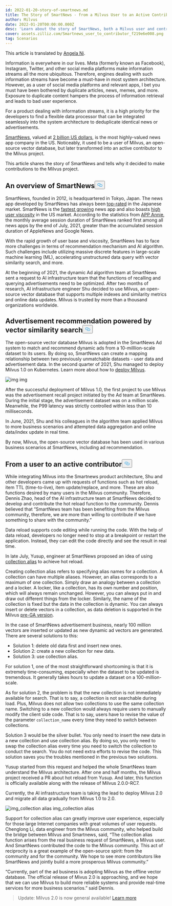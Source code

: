 ```yaml
---
id: 2022-01-20-story-of-smartnews.md
title: The Story of SmartNews - from a Milvus User to an Active Contributor
author: Milvus
date: 2022-01-20T00:00:00.000Z
desc: 'Learn about the story of SmartNews, both a Milvus user and contributor.'
cover: assets.zilliz.com/Smartnews_user_to_contributor_f219e6e008.png
tag: Scenarios
---
```

<p>This article is translated by <a href="https://www.linkedin.com/in/yiyun-n-2aa713163/">Angela Ni</a>.</p>
<p>Information is everywhere in our lives. Meta (formerly known as Facebook), Instagram, Twitter, and other social media platforms make information streams all the more ubiquitous. Therefore, engines dealing with such information streams have become a must-have in most system architecture. However, as a user of social media platforms and relevant apps, I bet you must have been bothered by duplicate articles, news, memes, and more. Exposure to duplicate content hampers the process of information retrieval and leads to bad user experience.</p>
<p>For a product dealing with information streams, it is a high priority for the developers to find a flexible data processor that can be integrated seamlessly into the system architecture to deduplicate identical news or advertisements.</p>
<p><a href="https://www.smartnews.com/en/">SmartNews</a>, valued at <a href="https://techcrunch.com/2021/09/15/news-aggregator-smartnews-raises-230-million-valuing-its-business-at-2-billion/">2 billion US dollars</a>, is the most highly-valued news app company in the US. Noticeably, it used to be a user of Milvus, an open-source vector database, but later transformed into an active contributor to the Milvus project.</p>
<p>This article shares the story of SmartNews and tells why it decided to make contributions to the Milvus project.</p>
<h2 id="An-overview-of-SmartNews" class="common-anchor-header">An overview of SmartNews<button data-href="#An-overview-of-SmartNews" class="anchor-icon" translate="no">
      <svg translate="no"
        aria-hidden="true"
        focusable="false"
        height="20"
        version="1.1"
        viewBox="0 0 16 16"
        width="16"
      >
        <path
          fill="#0092E4"
          fill-rule="evenodd"
          d="M4 9h1v1H4c-1.5 0-3-1.69-3-3.5S2.55 3 4 3h4c1.45 0 3 1.69 3 3.5 0 1.41-.91 2.72-2 3.25V8.59c.58-.45 1-1.27 1-2.09C10 5.22 8.98 4 8 4H4c-.98 0-2 1.22-2 2.5S3 9 4 9zm9-3h-1v1h1c1 0 2 1.22 2 2.5S13.98 12 13 12H9c-.98 0-2-1.22-2-2.5 0-.83.42-1.64 1-2.09V6.25c-1.09.53-2 1.84-2 3.25C6 11.31 7.55 13 9 13h4c1.45 0 3-1.69 3-3.5S14.5 6 13 6z"
        ></path>
      </svg>
    </button></h2><p>SmartNews, founded in 2012, is headquartered in Tokyo, Japan. The news app developed by SmartNews has always been <a href="https://www.businessinsider.com/guides/smartnews-free-news-app-2018-9">top-rated</a> in the Japanese market. SmartNews is the <a href="https://about.smartnews.com/en/2019/06/12/smartnews-builds-global-momentum-with-over-500-us-growth-new-executives-and-three-new-offices/">fastest growing</a> news app and also boasts <a href="https://about.smartnews.com/en/2018/07/21/smartnews-reaches-more-than-10-million-monthly-active-users-in-the-united-states-and-japan/">high user viscosity</a> in the US market. According to the statistics from <a href="https://www.appannie.com/en/">APP Annie</a>, the monthly average session duration of SmartNews ranked first among all news apps by the end of July, 2021, greater than the accumulated session duration of AppleNews and Google News.</p>
<p>With the rapid growth of user base and viscosity, SmartNews has to face more challenges in terms of recommendation mechanism and AI algorithm. Such challenges include utilizing massive discrete features in large-scale machine learning (ML), accelerating unstructured data query with vector similarity search, and more.</p>
<p>At the beginning of 2021, the dynamic Ad algorithm team at SmartNews sent a request to AI infrastructure team that the functions of recalling and querying advertisements need to be optimized. After two months of research, AI infrastructure engineer Shu decided to use Milvus, an open-source vector database that supports multiple indexes and similarity metrics and online data updates. Milvus is trusted by more than a thousand organizations worldwide.</p>
<h2 id="Advertisement-recommendation-powered-by-vector-similarity-search" class="common-anchor-header">Advertisement recommendation powered by vector similarity search<button data-href="#Advertisement-recommendation-powered-by-vector-similarity-search" class="anchor-icon" translate="no">
      <svg translate="no"
        aria-hidden="true"
        focusable="false"
        height="20"
        version="1.1"
        viewBox="0 0 16 16"
        width="16"
      >
        <path
          fill="#0092E4"
          fill-rule="evenodd"
          d="M4 9h1v1H4c-1.5 0-3-1.69-3-3.5S2.55 3 4 3h4c1.45 0 3 1.69 3 3.5 0 1.41-.91 2.72-2 3.25V8.59c.58-.45 1-1.27 1-2.09C10 5.22 8.98 4 8 4H4c-.98 0-2 1.22-2 2.5S3 9 4 9zm9-3h-1v1h1c1 0 2 1.22 2 2.5S13.98 12 13 12H9c-.98 0-2-1.22-2-2.5 0-.83.42-1.64 1-2.09V6.25c-1.09.53-2 1.84-2 3.25C6 11.31 7.55 13 9 13h4c1.45 0 3-1.69 3-3.5S14.5 6 13 6z"
        ></path>
      </svg>
    </button></h2><p>The open-source vector database Milvus is adopted in the SmartNews Ad system to match and recommend dynamic ads from a 10-milllion-scale dataset to its users. By doing so, SmartNews can create a mapping relationship between two previously unmatchable datasets - user data and advertisement data. In the second quarter of 2021, Shu managed to deploy Milvus 1.0 on Kubernetes. Learn more about how to <a href="https://milvus.io/docs">deploy Milvus</a>.</p>
<p>
  <span class="img-wrapper">
    <img translate="no" src="https://assets.zilliz.com/image1_2a88ed162f.png" alt="img" class="doc-image" id="img" />
    <span>img</span>
  </span>
</p>
<p>After the successful deployment of Milvus 1.0, the first project to use Milvus was the advertisement recall project initiated by the Ad team at SmartNews. During the initial stage, the advertisement dataset was on a million scale. Meanwhile, the P99 latency was strictly controlled within less than 10 milliseconds.</p>
<p>In June, 2021, Shu and his colleagues in the algorithm team applied Milvus to more business scenarios and attempted data aggregation and online data/index update in real time.</p>
<p>By now, Milvus, the open-source vector database has been used in various business scenarios at SmartNews, including ad recommendation.</p>
<h2 id="From-a-user-to-an-active-contributor" class="common-anchor-header"><strong>From a user to an active contributor</strong><button data-href="#From-a-user-to-an-active-contributor" class="anchor-icon" translate="no">
      <svg translate="no"
        aria-hidden="true"
        focusable="false"
        height="20"
        version="1.1"
        viewBox="0 0 16 16"
        width="16"
      >
        <path
          fill="#0092E4"
          fill-rule="evenodd"
          d="M4 9h1v1H4c-1.5 0-3-1.69-3-3.5S2.55 3 4 3h4c1.45 0 3 1.69 3 3.5 0 1.41-.91 2.72-2 3.25V8.59c.58-.45 1-1.27 1-2.09C10 5.22 8.98 4 8 4H4c-.98 0-2 1.22-2 2.5S3 9 4 9zm9-3h-1v1h1c1 0 2 1.22 2 2.5S13.98 12 13 12H9c-.98 0-2-1.22-2-2.5 0-.83.42-1.64 1-2.09V6.25c-1.09.53-2 1.84-2 3.25C6 11.31 7.55 13 9 13h4c1.45 0 3-1.69 3-3.5S14.5 6 13 6z"
        ></path>
      </svg>
    </button></h2><p>While integrating Milvus into the Smartnews product architecture, Shu and other developers came up with requests of functions such as hot reload, item TTL (time-to-live), item update/replace, and more. These are also functions desired by many users in the Milvus community. Therefore, Dennis Zhao, head of the AI infrastructure team at SmartNews decided to develop and contribute the hot reload function to the community. Dennis believed that “SmartNews team has been benefiting from the Milvus community, therefore, we are more than willing to contribute if we have something to share with the community.”</p>
<p>Data reload supports code editing while running the code. With the help of data reload, developers no longer need to stop at a breakpoint or restart the application. Instead, they can edit the code directly and see the result in real time.</p>
<p>In late July, Yusup, engineer at SmartNews proposed an idea of using <a href="https://milvus.io/docs/v2.0.x/collection_alias.md#Collection-Alias">collection alias</a> to achieve hot reload.</p>
<p>Creating collection alias refers to specifying alias names for a collection. A collection can have multiple aliases. However, an alias corresponds to a maximum of one collection. Simply draw an analogy between a collection and a locker. A locker, like a collection, has its own number and position, which will always remain unchanged. However, you can always put in and draw out different things from the locker. Similarly, the name of the collection is fixed but the data in the collection is dynamic. You can always insert or delete vectors in a collection, as data deletion is supported in the Milvus <a href="https://milvus.io/docs/v2.0.x/release_notes.md#v200-PreGA">pre-GA version</a>.</p>
<p>In the case of SmartNews advertisement business, nearly 100 million vectors are inserted or updated as new dynamic ad vectors are generated. There are several solutions to this:</p>
<ul>
<li>Solution 1: delete old data first and insert new ones.</li>
<li>Solution 2: create a new collection for new data.</li>
<li>Solution 3: use collection alias.</li>
</ul>
<p>For solution 1, one of the most straightforward shortcoming is that it is extremely time-consuming, especially when the dataset to be updated is tremendous. It generally takes hours to update a dataset on a 100-million-scale.</p>
<p>As for solution 2, the problem is that the new collection is not immediately available for search. That is to say, a collection is not searchable during load. Plus, Milvus does not allow two collections to use the same collection name. Switching to a new collection would always require users to manually modify the client side code. That is to say, users have to revise the value of the parameter <code translate="no">collection_name</code> every time they need to switch between collections.</p>
<p>Solution 3 would be the silver bullet. You only need to insert the new data in a new collection and use collection alias. By doing so, you only need to swap the collection alias every time you need to switch the collection to conduct the search. You do not need extra efforts to revise the code. This solution saves you the troubles mentioned in the previous two solutions.</p>
<p>Yusup started from this request and helped the whole SmartNews team understand the Milvus architecture. After one and half months, the Milvus project received a PR about hot reload from Yusup. And later, this function is officially available along with the release of Milvus 2.0.0-RC7.</p>
<p>Currently, the AI infrastructure team is taking the lead to deploy Milvus 2.0 and migrate all data gradually from Milvus 1.0 to 2.0.</p>
<p>
  <span class="img-wrapper">
    <img translate="no" src="https://assets.zilliz.com/image2_96c064a627.png" alt="img_collection alias" class="doc-image" id="img_collection-alias" />
    <span>img_collection alias</span>
  </span>
</p>
<p>Support for collection alias can greatly improve user experience, especially for those large Internet companies with great volumes of user requests. Chenglong Li, data engineer from the Milvus community, who helped build the bridge between Milvus and Smartnews, said, “The collection alias function arises from the real business request of SmartNews, a Milvus user. And SmartNews contributed the code to the Milvus community. This act of reciprocity is a great example of the open-source spirit: from the community and for the community. We hope to see more contributors like SmartNews and jointly build a more prosperous Milvus community.”</p>
<p>“Currently, part of the ad business is adopting Milvus as the offline vector database. The official release of Mivus 2.0 is approaching, and we hope that we can use Milvus to build more reliable systems and provide real-time services for more business scenarios.” said Dennis.</p>
<blockquote>
<p>Update: Milvus 2.0 is now general available! <a href="/blog/fr/2022-1-25-annoucing-general-availability-of-milvus-2-0.md">Learn more</a></p>
</blockquote>
